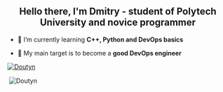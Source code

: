 <h2 align="center">Hello there, I'm Dmitry - student of Polytech University and novice programmer</h2> </p>

- 🌱 I’m currently learning **C++, Python and DevOps basics** </p>
 
- 🎯 My main target is to become a **good DevOps engineer** </p>

<p align="left"> <a href="https://github.com/ryo-ma/github-profile-trophy"><img src="https://github-profile-trophy.vercel.app/?username=Doutyn" alt="Doutyn" /></a> </p>
<p>&nbsp;<img align="center" src="https://github-readme-stats.vercel.app/api?username=Doutyn&show_icons=true&locale=en" alt="Doutyn" /></p>
